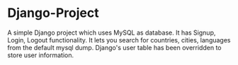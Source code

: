 # Django-Project
A simple Django project which uses MySQL as database. It has Signup, Login, Logout functionality. It lets you search for countries, cities, languages from the default mysql dump. Django's user table has been overridden to store user information.
